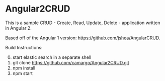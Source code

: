 # Angular2CRUD

This is a sample CRUD - Create, Read, Update, Delete - application written in Angular 2. 

Based off of the Angular 1 version: https://github.com/jshea/AngularCRUD.

Build Instructions:

0. start elastic search in a separate shell
1. git clone https://github.com/camargo/Angular2CRUD.git
2. npm install
3. npm start
